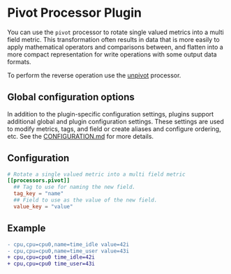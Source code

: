 # Pivot Processor Plugin

You can use the `pivot` processor to rotate single valued metrics into a multi
field metric.  This transformation often results in data that is more easily
to apply mathematical operators and comparisons between, and flatten into a
more compact representation for write operations with some output data
formats.

To perform the reverse operation use the [unpivot] processor.

## Global configuration options <!-- @/docs/includes/plugin_config.md -->

In addition to the plugin-specific configuration settings, plugins support
additional global and plugin configuration settings. These settings are used to
modify metrics, tags, and field or create aliases and configure ordering, etc.
See the [CONFIGURATION.md][CONFIGURATION.md] for more details.

[CONFIGURATION.md]: ../../../docs/CONFIGURATION.md#plugins

## Configuration

```toml @sample.conf
# Rotate a single valued metric into a multi field metric
[[processors.pivot]]
  ## Tag to use for naming the new field.
  tag_key = "name"
  ## Field to use as the value of the new field.
  value_key = "value"
```

## Example

```diff
- cpu,cpu=cpu0,name=time_idle value=42i
- cpu,cpu=cpu0,name=time_user value=43i
+ cpu,cpu=cpu0 time_idle=42i
+ cpu,cpu=cpu0 time_user=43i
```

[unpivot]: /plugins/processors/unpivot/README.md
